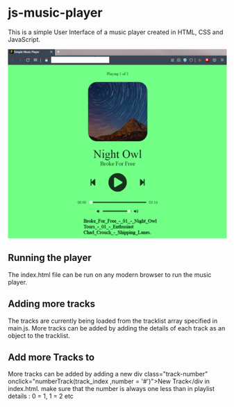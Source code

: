 # js-music-player
This is a simple User Interface of a music player created in HTML, CSS and JavaScript.

![Output](/output/html-css.png)

## Running the player

The index.html file can be run on any modern browser to run the music player.

## Adding more tracks

The tracks are currently being loaded from the tracklist array specified in main.js. More tracks can be added by adding the details of each track as an object to the tracklist.

## Add more Tracks to <playlist>

More tracks can be added by adding a new div class="track-number" onclick="numberTrack(track_index ,number = '#')">New Track</div  in index.html.
make sure that the number is always one less than in playlist details : 0 = 1, 1 = 2 etc
